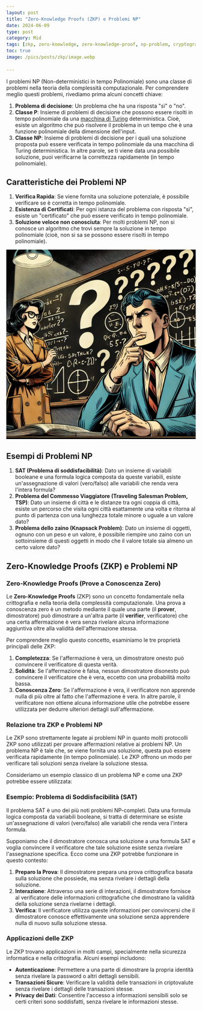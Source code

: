 ```yaml
---
layout: post
title: "Zero-Knowledge Proofs (ZKP) e Problemi NP"
date: 2024-06-09 
type: post
category: Mid
tags: [zkp, zero-knowledge, zero-knowledge-proof, np-problem, cryptography]
toc: true
image: /pics/posts/zkp/image.webp

---
```


I problemi NP (Non-deterministici in tempo Polinomiale) sono una classe di problemi nella teoria della complessità computazionale. Per comprendere meglio questi problemi, rivediamo prima alcuni concetti chiave:

1. **Problema di decisione**: Un problema che ha una risposta "sì" o "no".
2. **Classe P**: Insieme di problemi di decisione che possono essere risolti in tempo polinomiale da una [macchina di Turing](https://it.wikipedia.org/wiki/Macchina_di_Turing) deterministica. Cioè, esiste un algoritmo che può risolvere il problema in un tempo che è una funzione polinomiale della dimensione dell'input.
3. **Classe NP**: Insieme di problemi di decisione per i quali una soluzione proposta può essere verificata in tempo polinomiale da una macchina di Turing deterministica. In altre parole, se ti viene data una possibile soluzione, puoi verificarne la correttezza rapidamente (in tempo polinomiale).

## Caratteristiche dei Problemi NP

1. **Verifica Rapida**: Se viene fornita una soluzione potenziale, è possibile verificare se è corretta in tempo polinomiale.
2. **Esistenza di Certificati**: Per ogni istanza del problema con risposta "sì", esiste un "certificato" che può essere verificato in tempo polinomiale.
3. **Soluzione veloce non conosciuta**: Per molti problemi NP, non si conosce un algoritmo che trovi sempre la soluzione in tempo polinomiale (cioè, non si sa se possono essere risolti in tempo polinomiale).

![img](/pics/posts/zkp/image.webp)

## Esempi di Problemi NP

1. **SAT (Problema di soddisfacibilità)**: Dato un insieme di variabili booleane e una formula logica composta da queste variabili, esiste un'assegnazione di valori (vero/falso) alle variabili che renda vera l'intera formula?
2. **Problema del Commesso Viaggiatore (Traveling Salesman Problem, TSP)**: Dato un insieme di città e le distanze tra ogni coppia di città, esiste un percorso che visita ogni città esattamente una volta e ritorna al punto di partenza con una lunghezza totale minore o uguale a un valore dato?
3. **Problema dello zaino (Knapsack Problem)**: Dato un insieme di oggetti, ognuno con un peso e un valore, è possibile riempire uno zaino con un sottoinsieme di questi oggetti in modo che il valore totale sia almeno un certo valore dato?


## Zero-Knowledge Proofs (ZKP) e Problemi NP

### Zero-Knowledge Proofs (Prove a Conoscenza Zero)

Le **Zero-Knowledge Proofs** (ZKP) sono un concetto fondamentale nella crittografia e nella teoria della complessità computazionale. Una prova a conoscenza zero è un metodo mediante il quale una parte (il **prover**, dimostratore) può dimostrare a un'altra parte (il **verifier**, verificatore) che una certa affermazione è vera senza rivelare alcuna informazione aggiuntiva oltre alla validità dell'affermazione stessa. 

Per comprendere meglio questo concetto, esaminiamo le tre proprietà principali delle ZKP:

1. **Completezza**: Se l'affermazione è vera, un dimostratore onesto può convincere il verificatore di questa verità.
2. **Solidità**: Se l'affermazione è falsa, nessun dimostratore disonesto può convincere il verificatore che è vera, eccetto con una probabilità molto bassa.
3. **Conoscenza Zero**: Se l'affermazione è vera, il verificatore non apprende nulla di più oltre al fatto che l'affermazione è vera. In altre parole, il verificatore non ottiene alcuna informazione utile che potrebbe essere utilizzata per dedurre ulteriori dettagli sull'affermazione.

### Relazione tra ZKP e Problemi NP

Le ZKP sono strettamente legate ai problemi NP in quanto molti protocolli ZKP sono utilizzati per provare affermazioni relative ai problemi NP. Un problema NP è tale che, se viene fornita una soluzione, questa può essere verificata rapidamente (in tempo polinomiale). Le ZKP offrono un modo per verificare tali soluzioni senza rivelare la soluzione stessa.

Consideriamo un esempio classico di un problema NP e come una ZKP potrebbe essere utilizzata:

### Esempio: Problema di Soddisfacibilità (SAT)

Il problema SAT è uno dei più noti problemi NP-completi. Data una formula logica composta da variabili booleane, si tratta di determinare se esiste un'assegnazione di valori (vero/falso) alle variabili che renda vera l'intera formula.

Supponiamo che il dimostratore conosca una soluzione a una formula SAT e voglia convincere il verificatore che tale soluzione esiste senza rivelare l'assegnazione specifica. Ecco come una ZKP potrebbe funzionare in questo contesto:

1. **Preparo la Prova**: Il dimostratore prepara una prova crittografica basata sulla soluzione che possiede, ma senza rivelare i dettagli della soluzione.
2. **Interazione**: Attraverso una serie di interazioni, il dimostratore fornisce al verificatore delle informazioni crittografiche che dimostrano la validità della soluzione senza rivelarne i dettagli.
3. **Verifica**: Il verificatore utilizza queste informazioni per convincersi che il dimostratore conosce effettivamente una soluzione senza apprendere nulla di nuovo sulla soluzione stessa.

### Applicazioni delle ZKP

Le ZKP trovano applicazioni in molti campi, specialmente nella sicurezza informatica e nella crittografia. Alcuni esempi includono:

- **Autenticazione**: Permettere a una parte di dimostrare la propria identità senza rivelare la password o altri dettagli sensibili.
- **Transazioni Sicure**: Verificare la validità delle transazioni in criptovalute senza rivelare i dettagli delle transazioni stesse.
- **Privacy dei Dati**: Consentire l'accesso a informazioni sensibili solo se certi criteri sono soddisfatti, senza rivelare le informazioni stesse.